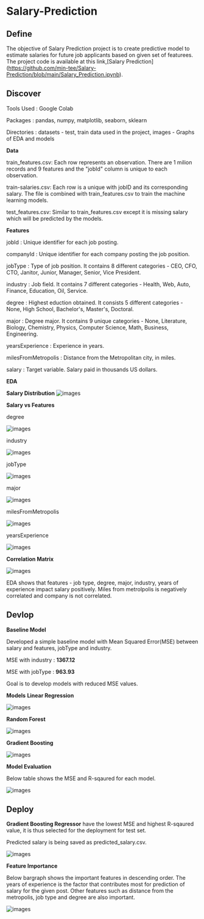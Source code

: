 # Salary-Prediction

## Define
The objective of Salary Prediction project is to create predictive model to estimate salaries for future job applicants based on given set of featurees. The project code is available at this link,[Salary Prediction] (https://github.com/min-tee/Salary-Prediction/blob/main/Salary_Prediction.ipynb).

## Discover
Tools Used : Google Colab

Packages : pandas, numpy, matplotlib, seaborn, sklearn

Directories : datasets - test, train data used in the project, images - Graphs of EDA and models

**Data**

train_features.csv: Each row represents an observation. There are 1 milion records and 9 features and the "jobId" column is unique to each observation. 

train-salaries.csv: Each row is a unique  with jobID and its corresponding salary. The file is combined with train_features.csv to train the machine learning models.

test_features.csv: Similar to train_features.csv except it is missing salary which will be predicted by the models.  

**Features**

jobId : Unique identifier for each job posting.

companyId : Unique identifier for each company posting the job position.

jobType : Type of job position. It contains 8 different categories - CEO, CFO, CTO, Janitor, Junior, Manager, Senior, Vice President.

industry : Job field. It contains 7 different categories - Health, Web, Auto, Finance, Education, Oil, Service.
		   
degree : Highest eduction obtained. It consists 5 different categories - None, High School, Bachelor's, Master's, Doctoral.
		   
major : Degree major. It contains  9 unique categories - None, Literature, Biology, Chemistry, Physics, Computer Science, Math, Business, Engineering.
		   
yearsExperience : Experience in years.

milesFromMetropolis : Distance from the Metropolitan city, in miles. 

salary : Target variable. Salary paid in thousands US dollars. 

**EDA**

**Salary Distribution**
![images](https://github.com/min-tee/Salary-Prediction/blob/af47add8e46a1290d559eb301869e34444e0a52f/images/salary_dist.png)

**Salary vs Features**

 degree
 
![images](https://github.com/min-tee/Salary-Prediction/blob/fefa8e64c7f47780b179644c6d58ed239d627fe7/images/salary_vs_degree.PNG)


industry 

![images](https://github.com/min-tee/Salary-Prediction/blob/7d72c65bdc5dc89e21a373d1ccfc25d0256d9283/images/salary_vs_industry.png)


jobType

![images](https://github.com/min-tee/Salary-Prediction/blob/b5d44ee683a9e4d36b64b4e10ca2c99c860b2a7f/images/salary_vs_jobType.PNG)


major

![images](https://github.com/min-tee/Salary-Prediction/blob/b5d44ee683a9e4d36b64b4e10ca2c99c860b2a7f/images/salary_vs_major.PNG)


milesFromMetropolis

![images](https://github.com/min-tee/Salary-Prediction/blob/b5d44ee683a9e4d36b64b4e10ca2c99c860b2a7f/images/salary_vs_milesFromMetropolis.PNG)


yearsExperience

![images](https://github.com/min-tee/Salary-Prediction/blob/b5d44ee683a9e4d36b64b4e10ca2c99c860b2a7f/images/salary_vs_yearsExperience.PNG)



**Correlation Matrix**

![images](https://github.com/min-tee/Salary-Prediction/blob/3070bd2fc8c9481f9a3d85b2662c50ee73d049e6/images/correlationmatrix.png)


EDA shows that features - job type, degree, major, industry, years of experience impact salary positively. Miles from metrolpolis is negatively correlated and company is not correlated.


## Devlop


**Baseline Model**

Developed a simple baseline model with Mean Squared Error(MSE) between salary and features, jobType and industry. 

MSE with industry : **1367.12**

MSE with jobType : **963.93**

Goal is to develop models with reduced MSE values. 



**Models**
**Linear Regression**

![images](https://github.com/min-tee/Salary-Prediction/blob/724859a7ff7b098ecfc8de97b0730725d750c125/images/lin_reg.png)


**Random Forest**

![images](https://github.com/min-tee/Salary-Prediction/blob/724859a7ff7b098ecfc8de97b0730725d750c125/images/rf_reg.png)



**Gradient Boosting**

![images](https://github.com/min-tee/Salary-Prediction/blob/724859a7ff7b098ecfc8de97b0730725d750c125/images/gb_reg.png)


**Model Evaluation**

Below table shows the MSE and R-sqaured for each model. 

![images](https://github.com/min-tee/Salary-Prediction/blob/81acaafb04c1274c58c8a8fb80c07efcd9b7ff58/images/models_mse_r2.PNG)


## Deploy
**Gradient Boosting Regressor** have the lowest MSE and highest R-sqaured value, it is thus selected for the deployment for test set. 

Predicted salary is being saved as predicted_salary.csv. 

![images](https://github.com/min-tee/Salary-Prediction/blob/81acaafb04c1274c58c8a8fb80c07efcd9b7ff58/images/predicted_salaries.PNG)



**Feature Importance**

Below bargraph shows the important features in descending order. The years of experience is the factor that contributes most for prediction of salary for the given post. Other features such as distance from the metropolis, job type and degree are also important. 

![images](https://github.com/min-tee/Salary-Prediction/blob/81acaafb04c1274c58c8a8fb80c07efcd9b7ff58/images/feature_importance.png)


